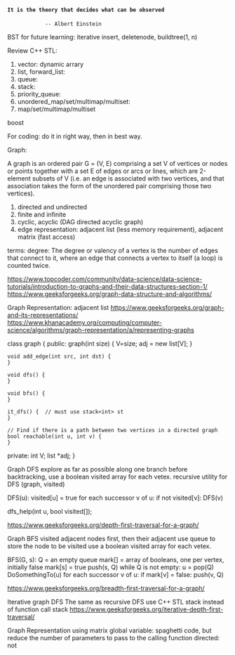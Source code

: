 #### `It is the theory that decides what can be observed`

                -- Albert Einstein
BST for future learning:
iterative insert, deletenode, buildtree(1, n)

Review C++ STL:
1. vector: dynamic arrary
2. list, forward_list:
3. queue:
4. stack:
5. priority_queue:
6. unordered_map/set/multimap/multiset:
7. map/set/multimap/multiset

boost 

For coding: do it in right way, then in best way.

Graph:

A graph is an ordered pair G = (V, E) comprising a set V of vertices or nodes or points together with a set E of edges or arcs or lines, which are 2-element subsets of V (i.e. an edge is associated with two vertices, and that association takes the form of the unordered pair comprising those two vertices).

1. directed and undirected
2. finite and infinite
3. cyclic, acyclic (DAG directed acyclic graph)
4. edge representation: adjacent list (less memory requirement), adjacent matrix (fast access)

terms: 
degree: The degree or valency of a vertex is the number of edges that connect to it, where an edge that connects a vertex to itself (a loop) is counted twice.


https://www.topcoder.com/community/data-science/data-science-tutorials/introduction-to-graphs-and-their-data-structures-section-1/
https://www.geeksforgeeks.org/graph-data-structure-and-algorithms/




Graph Representation:
adjacent list
https://www.geeksforgeeks.org/graph-and-its-representations/
https://www.khanacademy.org/computing/computer-science/algorithms/graph-representation/a/representing-graphs

class graph {
public:
    graph(int size) {
        V=size;
        adj = new list<int>[V];
    }

    void add_edge(int src, int dst) {
    }

    void dfs() {
    }

    void bfs() {
    }

    it_dfs() {  // must use stack<int> st
    }

    // Find if there is a path between two vertices in a directed graph
    bool reachable(int u, int v) {
    }

private:
    int V;
    list<int> *adj;
}

Graph DFS
explore as far as possible along one branch before backtracking, 
use a boolean visited array for each vetex.
recursive utility for DFS (graph, visited)

DFS(u):
  visited[u] = true
  for each successor v of u:
    if not visited[v]:
       DFS(v)

dfs_help(int u, bool visited[]);

https://www.geeksforgeeks.org/depth-first-traversal-for-a-graph/


Graph BFS
visited adjacent nodes first, then their adjacent
use queue to store the node to be visited
use a boolean visited array for each vetex.

BFS(G, s):
  Q = an empty queue
  mark[] = array of booleans, one per vertex, initially false
  mark[s] = true
  push(s, Q)
  while Q is not empty:
    u = pop(Q)
    DoSomethingTo(u)
    for each successor v of u:
      if mark[v] = false:
        push(v, Q)

https://www.geeksforgeeks.org/breadth-first-traversal-for-a-graph/


Iterative graph DFS 
The same as recursive DFS
use C++ STL stack instead of function call stack
https://www.geeksforgeeks.org/iterative-depth-first-traversal/



Graph Representation using matrix
global variable: spaghetti code, but reduce the number of parameters to pass to the calling function
directed: not 

